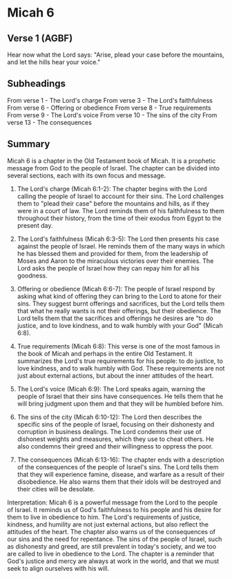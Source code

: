 # Micah 6

## Verse 1 (AGBF)

Hear now what the Lord says: "Arise, plead your case before the mountains, and let the hills hear your voice."

## Subheadings

From verse 1 - The Lord's charge
From verse 3 - The Lord's faithfulness
From verse 6 - Offering or obedience
From verse 8 - True requirements
From verse 9 - The Lord's voice
From verse 10 - The sins of the city
From verse 13 - The consequences

## Summary

Micah 6 is a chapter in the Old Testament book of Micah. It is a prophetic message from God to the people of Israel. The chapter can be divided into several sections, each with its own focus and message.

1. The Lord's charge (Micah 6:1-2):
The chapter begins with the Lord calling the people of Israel to account for their sins. The Lord challenges them to "plead their case" before the mountains and hills, as if they were in a court of law. The Lord reminds them of his faithfulness to them throughout their history, from the time of their exodus from Egypt to the present day.

2. The Lord's faithfulness (Micah 6:3-5):
The Lord then presents his case against the people of Israel. He reminds them of the many ways in which he has blessed them and provided for them, from the leadership of Moses and Aaron to the miraculous victories over their enemies. The Lord asks the people of Israel how they can repay him for all his goodness.

3. Offering or obedience (Micah 6:6-7):
The people of Israel respond by asking what kind of offering they can bring to the Lord to atone for their sins. They suggest burnt offerings and sacrifices, but the Lord tells them that what he really wants is not their offerings, but their obedience. The Lord tells them that the sacrifices and offerings he desires are "to do justice, and to love kindness, and to walk humbly with your God" (Micah 6:8).

4. True requirements (Micah 6:8):
This verse is one of the most famous in the book of Micah and perhaps in the entire Old Testament. It summarizes the Lord's true requirements for his people: to do justice, to love kindness, and to walk humbly with God. These requirements are not just about external actions, but about the inner attitudes of the heart.

5. The Lord's voice (Micah 6:9):
The Lord speaks again, warning the people of Israel that their sins have consequences. He tells them that he will bring judgment upon them and that they will be humbled before him.

6. The sins of the city (Micah 6:10-12):
The Lord then describes the specific sins of the people of Israel, focusing on their dishonesty and corruption in business dealings. The Lord condemns their use of dishonest weights and measures, which they use to cheat others. He also condemns their greed and their willingness to oppress the poor.

7. The consequences (Micah 6:13-16):
The chapter ends with a description of the consequences of the people of Israel's sins. The Lord tells them that they will experience famine, disease, and warfare as a result of their disobedience. He also warns them that their idols will be destroyed and their cities will be desolate.

Interpretation:
Micah 6 is a powerful message from the Lord to the people of Israel. It reminds us of God's faithfulness to his people and his desire for them to live in obedience to him. The Lord's requirements of justice, kindness, and humility are not just external actions, but also reflect the attitudes of the heart. The chapter also warns us of the consequences of our sins and the need for repentance. The sins of the people of Israel, such as dishonesty and greed, are still prevalent in today's society, and we too are called to live in obedience to the Lord. The chapter is a reminder that God's justice and mercy are always at work in the world, and that we must seek to align ourselves with his will.